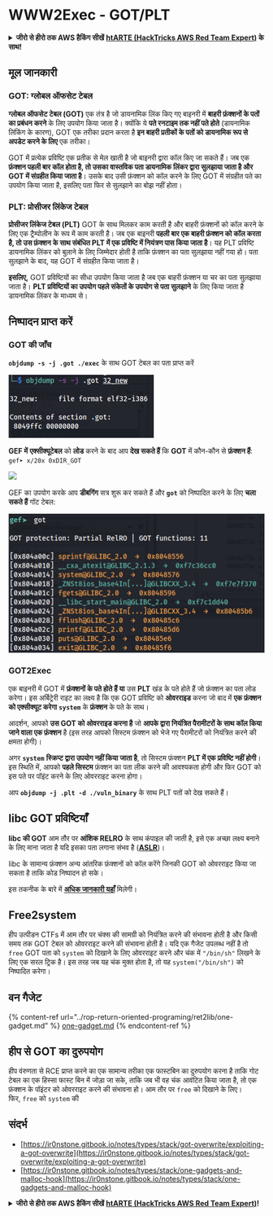 # WWW2Exec - GOT/PLT

<details>

<summary><strong>जीरो से हीरो तक AWS हैकिंग सीखें</strong> <a href="https://training.hacktricks.xyz/courses/arte"><strong>htARTE (HackTricks AWS Red Team Expert)</strong></a><strong> के साथ!</strong></summary>

HackTricks का समर्थन करने के अन्य तरीके:

* अगर आप अपनी **कंपनी का विज्ञापन HackTricks में देखना चाहते हैं** या **HackTricks को PDF में डाउनलोड करना चाहते हैं** तो [**सब्सक्रिप्शन प्लान्स**](https://github.com/sponsors/carlospolop) देखें!
* [**आधिकारिक PEASS & HackTricks स्वैग**](https://peass.creator-spring.com) प्राप्त करें
* हमारे विशेष [**NFTs**](https://opensea.io/collection/the-peass-family) संग्रह **The PEASS Family** की खोज करें
* **शामिल हों** 💬 [**डिस्कॉर्ड समूह**](https://discord.gg/hRep4RUj7f) या [**टेलीग्राम समूह**](https://t.me/peass) या हमें **ट्विटर** 🐦 [**@hacktricks\_live**](https://twitter.com/hacktricks\_live)** पर फॉलो** करें।
* **अपने हैकिंग ट्रिक्स साझा करें** द्वारा PRs सबमिट करके [**HackTricks**](https://github.com/carlospolop/hacktricks) और [**HackTricks Cloud**](https://github.com/carlospolop/hacktricks-cloud) github repos में।

</details>

## **मूल जानकारी**

### **GOT: ग्लोबल ऑफसेट टेबल**

**ग्लोबल ऑफसेट टेबल (GOT)** एक तंत्र है जो डायनामिक लिंक किए गए बाइनरी में **बाहरी फ़ंक्शनों के पतों का प्रबंधन करने** के लिए उपयोग किया जाता है। क्योंकि ये **पते रनटाइम तक नहीं पते होते** (डायनामिक लिंकिंग के कारण), GOT एक तरीका प्रदान करता है **इन बाहरी प्रतीकों के पतों को डायनामिक रूप से अपडेट करने के लिए** एक तरीका।

GOT में प्रत्येक प्रविष्टि एक प्रतीक से मेल खाती है जो बाइनरी द्वारा कॉल किए जा सकते हैं। जब एक **फ़ंक्शन पहली बार कॉल होता है, तो उसका वास्तविक पता डायनामिक लिंकर द्वारा सुलझाया जाता है और GOT में संग्रहीत किया जाता है**। उसके बाद उसी फ़ंक्शन को कॉल करने के लिए GOT में संग्रहीत पते का उपयोग किया जाता है, इसलिए पता फिर से सुलझाने का बोझ नहीं होता।

### **PLT: प्रोसीजर लिंकेज टेबल**

**प्रोसीजर लिंकेज टेबल (PLT)** GOT के साथ मिलकर काम करती है और बाहरी फ़ंक्शनों को कॉल करने के लिए एक ट्रैम्पोलीन के रूप में काम करती है। जब एक बाइनरी **पहली बार एक बाहरी फ़ंक्शन को कॉल करता है, तो उस फ़ंक्शन के साथ संबंधित PLT में एक प्रविष्टि में नियंत्रण पास किया जाता है**। यह PLT प्रविष्टि डायनामिक लिंकर को बुलाने के लिए जिम्मेदार होती है ताकि फ़ंक्शन का पता सुलझाया नहीं गया हो। पता सुलझाने के बाद, यह GOT में संग्रहीत किया जाता है।

**इसलिए,** GOT प्रविष्टियों का सीधा उपयोग किया जाता है जब एक बाहरी फ़ंक्शन या चर का पता सुलझाया जाता है। **PLT प्रविष्टियों का उपयोग पहले संकेतों के उपयोग से पता सुलझाने** के लिए किया जाता है डायनामिक लिंकर के माध्यम से।

## निष्पादन प्राप्त करें

### GOT की जाँच

**`objdump -s -j .got ./exec`** के साथ GOT टेबल का पता प्राप्त करें

![](<../../.gitbook/assets/image (121).png>)

**GEF में** **एक्सीक्यूटेबल** को **लोड** करने के बाद आप **देख सकते हैं** कि **GOT** में कौन-कौन से **फ़ंक्शन हैं**: `gef➤ x/20x 0xDIR_GOT`

![](<../../.gitbook/assets/image (620) (1) (1) (1) (1) (1) (1) (1) (1) (1) (1) (1) (1) (1) (1) (1) (1) (1) (1) (1) (1) (1) (1) (1) (1) (1) (1) (1) (1) (1) (1) (1) (1) (2) (2) (2).png>)

GEF का उपयोग करके आप **डीबगिंग** सत्र शुरू कर सकते हैं और **`got`** को निष्पादित करने के लिए **चला सकते हैं** गॉट टेबल:

![](<../../.gitbook/assets/image (496).png>)

### GOT2Exec

एक बाइनरी में GOT में **फ़ंक्शनों के पते होते हैं या** उस **PLT** खंड के पते होते हैं जो फ़ंक्शन का पता लोड करेगा। इस अर्बिट्रेरी राइट का लक्ष्य है कि एक GOT प्रविष्टि को **ओवरराइड** करना जो बाद में **एक फ़ंक्शन को एक्सीक्यूट करेगा** **`system`** के **फ़ंक्शन** के पते के साथ।

आदर्शन, आपको **उस GOT को ओवरराइड करना है** जो **आपके द्वारा नियंत्रित पैरामीटरों के साथ कॉल किया जाने वाला एक फ़ंक्शन** है (इस तरह आपको सिस्टम फ़ंक्शन को भेजे गए पैरामीटरों को नियंत्रित करने की क्षमता होगी)।

अगर **`system`** **स्क्रिप्ट द्वारा उपयोग नहीं किया जाता है**, तो सिस्टम फ़ंक्शन **PLT में एक प्रविष्टि नहीं होगी**। इस स्थिति में, आपको **पहले सिस्टम** फ़ंक्शन का पता लीक करने की आवश्यकता होगी और फिर GOT को इस पते पर पॉइंट करने के लिए ओवरराइट करना होगा।

आप **`objdump -j .plt -d ./vuln_binary`** के साथ PLT पतों को देख सकते हैं।

## libc GOT प्रविष्टियाँ

**libc की GOT** आम तौर पर **आंशिक RELRO** के साथ कंपाइल की जाती है, इसे एक अच्छा लक्ष्य बनाने के लिए माना जाता है यदि इसका पता लगाना संभव है ([**ASLR**](../common-binary-protections-and-bypasses/aslr/))।

libc के सामान्य फ़ंक्शन अन्य आंतरिक फ़ंक्शनों को कॉल करेंगे जिनकी GOT को ओवरराइट किया जा सकता है ताकि कोड निष्पादन हो सके।

इस तकनीक के बारे में [**अधिक जानकारी यहाँ**](https://github.com/nobodyisnobody/docs/blob/main/code.execution.on.last.libc/README.md#1---targetting-libc-got-entries) मिलेगी।

## **Free2system**

हीप उत्पीडन CTFs में आम तौर पर चंक्स की सामग्री को नियंत्रित करने की संभावना होती है और किसी समय तक GOT टेबल को ओवरराइट करने की संभावना होती है। यदि एक गैजेट उपलब्ध नहीं है तो `free` GOT पता को `system` को दिखाने के लिए ओवरराइट करने और चंक में `"/bin/sh"` लिखने के लिए एक सरल ट्रिक है। इस तरह जब यह चंक मुक्त होता है, तो यह `system("/bin/sh")` को निष्पादित करेगा।

## **वन गैजेट**

{% content-ref url="../rop-return-oriented-programing/ret2lib/one-gadget.md" %}
[one-gadget.md](../rop-return-oriented-programing/ret2lib/one-gadget.md)
{% endcontent-ref %}

## **हीप से GOT का दुरुपयोग**

हीप वंरुणता से RCE प्राप्त करने का एक सामान्य तरीका एक फास्टबिन का दुरुपयोग करना है ताकि गोट टेबल का एक हिस्सा फास्ट बिन में जोड़ा जा सके, ताकि जब भी वह चंक आवंटित किया जाता है, तो एक फ़ंक्शन के पॉइंटर को ओवरराइट करने की संभावना हो। आम तौर पर `free` को दिखाने के लिए।\
फिर, `free` को `system` की
## संदर्भ

* [https://ir0nstone.gitbook.io/notes/types/stack/got-overwrite/exploiting-a-got-overwrite](https://ir0nstone.gitbook.io/notes/types/stack/got-overwrite/exploiting-a-got-overwrite)
* [https://ir0nstone.gitbook.io/notes/types/stack/one-gadgets-and-malloc-hook](https://ir0nstone.gitbook.io/notes/types/stack/one-gadgets-and-malloc-hook)

<details>

<summary><strong>जीरो से हीरो तक AWS हैकिंग सीखें</strong> <a href="https://training.hacktricks.xyz/courses/arte"><strong>htARTE (HackTricks AWS Red Team Expert)</strong></a><strong>!</strong></summary>

HackTricks का समर्थन करने के अन्य तरीके:

* यदि आप चाहते हैं कि आपकी **कंपनी HackTricks में विज्ञापित हो** या **HackTricks को PDF में डाउनलोड करें** तो [**सब्सक्रिप्शन प्लान्स**](https://github.com/sponsors/carlospolop) देखें!
* [**आधिकारिक PEASS & HackTricks स्वैग**](https://peass.creator-spring.com) प्राप्त करें
* हमारे विशेष [**NFTs**](https://opensea.io/collection/the-peass-family) कलेक्शन, [**The PEASS Family**](https://opensea.io/collection/the-peass-family) खोजें
* **शामिल हों** 💬 [**डिस्कॉर्ड समूह**](https://discord.gg/hRep4RUj7f) या [**टेलीग्राम समूह**](https://t.me/peass) या हमें **ट्विटर** 🐦 [**@hacktricks\_live**](https://twitter.com/hacktricks\_live)** पर फॉलो** करें।
* **अपने हैकिंग ट्रिक्स साझा करें, हैकट्रिक्स** [**HackTricks**](https://github.com/carlospolop/hacktricks) और [**HackTricks Cloud**](https://github.com/carlospolop/hacktricks-cloud) github repos पर PRs सबमिट करके।

</details>
